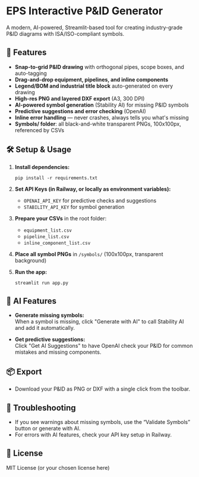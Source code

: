 # EPS Interactive P&ID Generator

A modern, AI-powered, Streamlit-based tool for creating industry-grade P&ID diagrams with ISA/ISO-compliant symbols.

## 🚀 Features

- **Snap-to-grid P&ID drawing** with orthogonal pipes, scope boxes, and auto-tagging
- **Drag-and-drop equipment, pipelines, and inline components**
- **Legend/BOM and industrial title block** auto-generated on every drawing
- **High-res PNG and layered DXF export** (A3, 300 DPI)
- **AI-powered symbol generation** (Stability AI) for missing P&ID symbols
- **Predictive suggestions and error checking** (OpenAI)
- **Inline error handling** — never crashes, always tells you what's missing
- **Symbols/ folder**: all black-and-white transparent PNGs, 100x100px, referenced by CSVs

## 🛠️ Setup & Usage

1. **Install dependencies:**  
   ```
   pip install -r requirements.txt
   ```

2. **Set API Keys (in Railway, or locally as environment variables):**  
   - `OPENAI_API_KEY` for predictive checks and suggestions  
   - `STABILITY_API_KEY` for symbol generation

3. **Prepare your CSVs** in the root folder:  
   - `equipment_list.csv`
   - `pipeline_list.csv`
   - `inline_component_list.csv`

4. **Place all symbol PNGs** in `/symbols/` (100x100px, transparent background)

5. **Run the app:**  
   ```
   streamlit run app.py
   ```

## 🧠 AI Features

- **Generate missing symbols:**  
  When a symbol is missing, click "Generate with AI" to call Stability AI and add it automatically.

- **Get predictive suggestions:**  
  Click "Get AI Suggestions" to have OpenAI check your P&ID for common mistakes and missing components.

## 📦 Export

- Download your P&ID as PNG or DXF with a single click from the toolbar.

## 🙋 Troubleshooting

- If you see warnings about missing symbols, use the “Validate Symbols” button or generate with AI.
- For errors with AI features, check your API key setup in Railway.

## 📄 License

MIT License (or your chosen license here)
